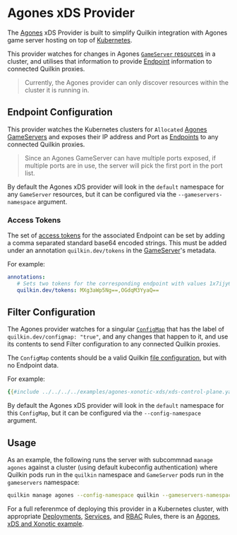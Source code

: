 # Agones xDS Provider

The [Agones] xDS Provider is built to simplify Quilkin integration with Agones game server hosting on top of 
[Kubernetes](https://kubernetes.io).

This provider watches for changes in Agones
[`GameServer` resources](https://agones.dev/site/docs/getting-started/create-gameserver/) in a cluster, and
utilises that information to provide [Endpoint][Endpoints] information to connected Quilkin proxies.

> Currently, the Agones provider can only discover resources within the cluster it is running in.

## Endpoint Configuration

This provider watches the Kubernetes clusters for `Allocated` 
[Agones GameServers](https://agones.dev/site/docs/reference/gameserver/#gameserver-state-diagram)
and exposes their IP address and Port as [Endpoints] to any connected Quilkin proxies.

> Since an Agones GameServer can have multiple ports exposed, if multiple ports are in
> use, the server will pick the first port in the port list.

By default the Agones xDS provider will look in the `default` namespace for any `GameServer` resources, but it can be
configured via the `--gameservers-namespace` argument.

### Access Tokens

The set of [access tokens](../../proxy/concepts.md#specialist-endpoint-metadata) for the associated Endpoint can be 
set by adding a comma separated standard base64 encoded strings. This must be added under an annotation 
`quilkin.dev/tokens` in the 
[GameServer](https://agones.dev/site/docs/reference/agones_crd_api_reference/#agones.dev/v1.GameServer)'s metadata.

For example:

```yaml
annotations:
   # Sets two tokens for the corresponding endpoint with values 1x7ijy6 and 8gj3v2i respectively.
   quilkin.dev/tokens: MXg3aWp5Ng==,OGdqM3YyaQ==
```

## Filter Configuration

The Agones provider watches for a singular [`ConfigMap`](https://kubernetes.io/docs/concepts/configuration/configmap/) 
that has the label of `quilkin.dev/configmap: "true"`, and any changes that happen to it, and use its contents to 
send Filter configuration to any connected Quilkin proxies.  

The `ConfigMap` contents should be a valid Quilkin [file configuration](../../file-configuration.md), but with no 
Endpoint data.

For example:

```yaml
{{#include ../../../../examples/agones-xonotic-xds/xds-control-plane.yaml:config-map}}
```

By default the Agones xDS provider will look in the `default` namespace for this `ConfigMap`, but it can be
configured via the `--config-namespace` argument. 

## Usage

As an example, the following runs the server with subcommnad `manage agones` against a cluster (using default 
kubeconfig authentication) where Quilkin pods run in the `quilkin` namespace and `GameServer` pods run in the 
`gameservers` namespace:

```sh
quilkin manage agones --config-namespace quilkin --gameservers-namespace gameservers
```

For a full referenmce of deploying this provider in a Kubernetes cluster, with appropriate [Deployments], [Services],
and [RBAC] Rules, there is an [Agones, xDS and Xonotic example][example].

[Agones]: https://agones.dev
[Endpoints]: ../../proxy/concepts.md#endpoints
[Deployments]: https://kubernetes.io/docs/concepts/workloads/controllers/deployment/
[Services]: https://kubernetes.io/docs/concepts/services-networking/service/
[RBAC]: https://kubernetes.io/docs/reference/access-authn-authz/rbac/
[example]: https://github.com/googleforgames/quilkin/tree/{{GITHUB_REF_NAME}}/examples/agones-xonotic-xds
